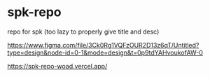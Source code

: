 # spk-repo
 repo for spk (too lazy to properly give title and desc)


https://www.figma.com/file/3Ck0Rg1VQFzOUR2D13z6qT/Untitled?type=design&node-id=0-1&mode=design&t=0p9tdYAHvoukofAW-0

https://spk-repo-woad.vercel.app/
